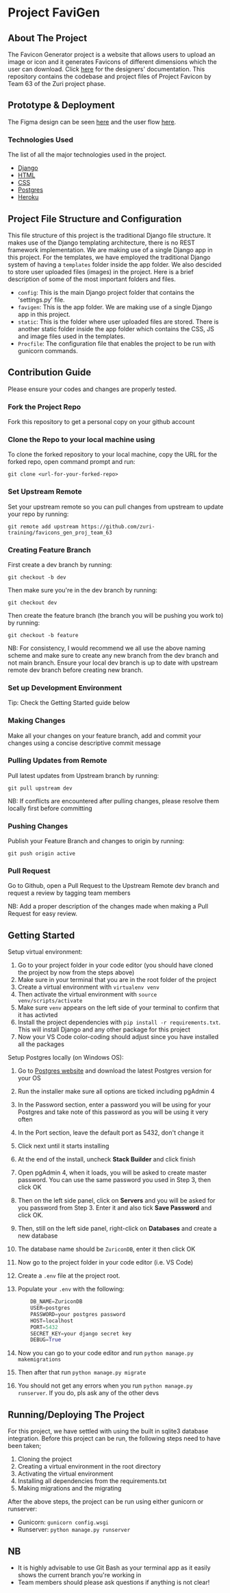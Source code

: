 # Project FaviGen

<!-- ABOUT THE PROJECT -->

## About The Project

The Favicon Generator project is a website that allows users to upload an image or icon and it generates Favicons of different dimensions which the user can download.
Click [here](https://docs.google.com/document/d/1oZM_O1LnQczyQJWQ9631_ASo68Cuy4ay4cE3YXDq7qY/edit) for the designers' documentation.
This repository contains the codebase and project files of Project Favicon by Team 63 of the Zuri project phase.

## Prototype & Deployment

The Figma design can be seen [here](https://www.figma.com/file/hF8y8PKgZGtnNGnyYK1P4x/Proj_team_63-MAIN?node-id=3%3A2) and the user flow [here](https://www.figma.com/file/piIe93PYcLQJoXUNm7OVGv/User-story-and-user-flow).

### Technologies Used

The list of all the major technologies used in the project.

- [Django](https://www.djangoproject.com/)
- [HTML](https://developer.mozilla.org/en-US/docs/Learn/Getting_started_with_the_web/HTML_basics)
- [CSS](https://web.dev/learn/css/)
- [Postgres](https://www.postgresql.org/)
- [Heroku](https://www.heroku.com/)

## Project File Structure and Configuration

This file structure of this project is the traditional Django file structure. It makes use of the Django templating architecture, there is no REST framework implementation. We are making use of a single Django app in this project. For the templates, we have employed the traditional Django system of having a `templates` folder inside the app folder. We also descided to store user uploaded files (images) in the project. Here is a brief description of some of the most important folders and files.

- `config`: This is the main Django project folder that contains the 'settings.py' file.
- `favigen`: This is the app folder. We are making use of a single Django app in this project.
- `static`: This is the folder where user uploaded files are stored. There is another static folder inside the app folder which contains the CSS, JS and image files used in the templates.
- `Procfile`: The configuration file that enables the project to be run with gunicorn commands.

<!-- CONTRIBUTING -->

## Contribution Guide

Please ensure your codes and changes are properly tested.

### Fork the Project Repo

Fork this repository to get a personal copy on your github account

### Clone the Repo to your local machine using

To clone the forked repository to your local machine, copy the URL for the forked repo, open command prompt and run:

`git clone <url-for-your-forked-repo>`

### Set Upstream Remote

Set your upstream remote so you can pull changes from upstream to update your repo by running:

`git remote add upstream https://github.com/zuri-training/favicons_gen_proj_team_63`

### Creating Feature Branch

First create a dev branch by running:

`git checkout -b dev`

Then make sure you're in the dev branch by running:

`git checkout dev`

Then create the feature branch (the branch you will be pushing you work to) by running:

`git checkout -b feature`

NB: For consistency, I would recommend we all use the above naming scheme and make sure to create any new branch from the dev branch and not main branch. Ensure your local dev branch is up to date with upstream remote dev branch before creating new branch.

### Set up Development Environment

Tip: Check the Getting Started guide below

### Making Changes

Make all your changes on your feature branch, add and commit your changes using a concise descriptive commit message

### Pulling Updates from Remote

Pull latest updates from Upstream branch by running:

`git pull upstream dev`

NB: If conflicts are encountered after pulling changes, please resolve them locally first before committing

### Pushing Changes

Publish your Feature Branch and changes to origin by running:

`git push origin active`

### Pull Request

Go to Github, open a Pull Request to the Upstream Remote dev branch and request a review by tagging team members

NB: Add a proper description of the changes made when making a Pull Request for easy review.

## Getting Started

Setup virtual environment:

1. Go to your project folder in your code editor (you should have cloned the project by now from the steps above)
2. Make sure in your terminal that you are in the root folder of the project
3. Create a virtual environment with `virtualenv venv`
4. Then activate the virtual environment with `source venv/scripts/activate`
5. Make sure `venv` appears on the left side of your terminal to confirm that it has activted
6. Install the project dependencies with `pip install -r requirements.txt`. This will install Django and any other package for this project
7. Now your VS Code color-coding should adjust since you have installed all the packages

Setup Postgres locally (on Windows OS):

1. Go to [Postgres website](https://www.postgresql.org/download/) and download the latest Postgres version for your OS
2. Run the installer make sure all options are ticked including pgAdmin 4
3. In the Password section, enter a password you will be using for your Postgres and take note of this password as you will be using it very often
4. In the Port section, leave the default port as 5432, don't change it
5. Click next until it starts installing
6. At the end of the install, uncheck **Stack Builder** and click finish
7. Open pgAdmin 4, when it loads, you will be asked to create master password. You can use the same password you used in Step 3, then click OK
8. Then on the left side panel, click on **Servers** and you will be asked for you password from Step 3. Enter it and also tick **Save Password** and click OK.
9. Then, still on the left side panel, right-click on **Databases** and create a new database
10. The database name should be `ZuriconDB`, enter it then click OK
11. Now go to the project folder in your code editor (i.e. VS Code)
12. Create a `.env` file at the project root.
13. Populate your `.env` with the following:

    ```python
        DB_NAME=ZuriconDB
        USER=postgres
        PASSWORD=your postgres password
        HOST=localhost
        PORT=5432
        SECRET_KEY=your django secret key
        DEBUG=True
    ```

14. Now you can go to your code editor and run `python manage.py makemigrations`
15. Then after that run `python manage.py migrate`
16. You should not get any errors when you run `python manage.py runserver`. If you do, pls ask any of the other devs

## Running/Deploying The Project

For this project, we have settled with using the built in sqlite3 database integration.
Before this project can be run, the following steps need to have been taken;

1. Cloning the project
2. Creating a virtual environment in the root directory
3. Activating the virtual environment
4. Installing all dependencies from the requirements.txt
5. Making migrations and the migrating

After the above steps, the project can be run using either gunicorn or runserver:

- Gunicorn: `gunicorn config.wsgi`
- Runserver: `python manage.py runserver`

## NB

- It is highly advisable to use Git Bash as your terminal app as it easily shows the current branch you're working in
- Team members should please ask questions if anything is not clear!

